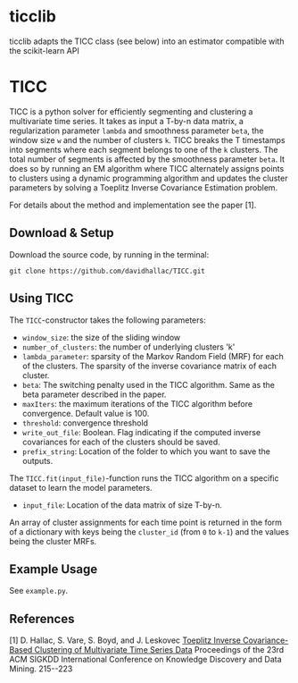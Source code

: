 # ticclib

ticclib adapts the TICC class (see below) into an estimator compatible with the scikit-learn API

# TICC

TICC is a python solver for efficiently segmenting and clustering a multivariate time series. It takes as input a T-by-n data matrix, a regularization parameter `lambda` and smoothness parameter `beta`, the window size `w` and the number of clusters `k`.  TICC breaks the T timestamps into segments where each segment belongs to one of the `k` clusters. The total number of segments is affected by the smoothness parameter `beta`. It does so by running an EM algorithm where TICC alternately assigns points to clusters using a dynamic programming algorithm and updates the cluster parameters by solving a Toeplitz Inverse Covariance Estimation problem.

For details about the method and implementation see the paper [1].

## Download & Setup

Download the source code, by running in the terminal:

`git clone https://github.com/davidhallac/TICC.git`

## Using TICC

The `TICC`-constructor takes the following parameters:

* `window_size`: the size of the sliding window
* `number_of_clusters`: the number of underlying clusters 'k'
* `lambda_parameter`: sparsity of the Markov Random Field (MRF) for each of the clusters. The sparsity of the inverse covariance matrix of each cluster.
* `beta`: The switching penalty used in the TICC algorithm. Same as the beta parameter described in the paper.
* `maxIters`: the maximum iterations of the TICC algorithm before convergence. Default value is 100.
* `threshold`: convergence threshold
* `write_out_file`: Boolean. Flag indicating if the computed inverse covariances for each of the clusters should be saved.
* `prefix_string`: Location of the folder to which you want to save the outputs.

The `TICC.fit(input_file)`-function runs the TICC algorithm on a specific dataset to learn the model parameters.

* `input_file`: Location of the data matrix of size T-by-n.

An array of cluster assignments for each time point is returned in the form of a dictionary with keys being the `cluster_id` (from `0` to `k-1`) and the values being the cluster MRFs.

## Example Usage

See `example.py`.

## References

[1] D. Hallac, S. Vare, S. Boyd, and J. Leskovec [Toeplitz Inverse Covariance-Based Clustering of
Multivariate Time Series Data](http://stanford.edu/~hallac/TICC.pdf) Proceedings of the 23rd ACM SIGKDD International Conference on Knowledge Discovery and Data Mining. 215--223
